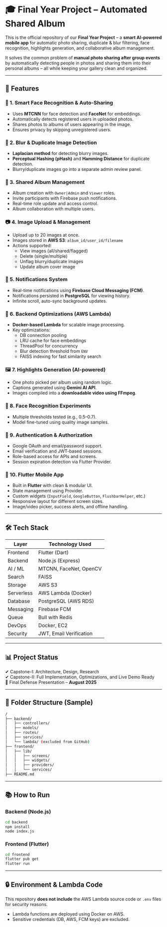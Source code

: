 # 🎓 Final Year Project – Automated Shared Album

This is the official repository of our **Final Year Project** – a **smart AI-powered mobile app** for automatic photo sharing, duplicate & blur filtering, face recognition, highlights generation, and collaborative album management.

It solves the common problem of **manual photo sharing after group events** by automatically detecting people in photos and sharing them into their personal albums – all while keeping your gallery clean and organized.

---

## 🚀 Features

### 👥 1. Smart Face Recognition & Auto-Sharing
- Uses **MTCNN** for face detection and **FaceNet** for embeddings.
- Automatically detects registered users in uploaded photos.
- Shares photos to albums of users appearing in the image.
- Ensures privacy by skipping unregistered users.

### 🧠 2. Blur & Duplicate Image Detection
- **Laplacian method** for detecting blurry images.
- **Perceptual Hashing (pHash)** and **Hamming Distance** for duplicate detection.
- Blurry/duplicate images go into a separate admin review panel.

### 📁 3. Shared Album Management
- Album creation with `Owner|Admin` and `Viewer` roles.
- Invite participants with Firebase push notifications.
- Real-time role update and access control.
- Album collaboration with multiple users.

### 📷 4. Image Upload & Management
- Upload up to 20 images at once.
- Images stored in **AWS S3**: `album_id/user_id/filename`
- Actions supported:
  - View images (all/shared/flagged)
  - Delete (single/multiple)
  - Unflag blurry/duplicate images
  - Update album cover image

### 🔔 5. Notifications System
- Real-time notifications using **Firebase Cloud Messaging (FCM)**.
- Notifications persisted in **PostgreSQL** for viewing history.
- Infinite scroll, auto-sync background updates.

### 🧵 6. Backend Optimizations (AWS Lambda)
- **Docker-based Lambda** for scalable image processing.
- Key optimizations:
  - DB connection pooling
  - LRU cache for face embeddings
  - ThreadPool for concurrency
  - Blur detection threshold from `ENV`
  - FAISS indexing for fast similarity search

### 🖼️ 7. Highlights Generation (AI-powered)
- One photo picked per album using random logic.
- Captions generated using **Gemini AI API**.
- Images compiled into a **downloadable video using FFmpeg**.

### 🧪 8. Face Recognition Experiments
- Multiple thresholds tested (e.g., 0.5–0.7).
- Model fine-tuned using quality image samples.

### 🔐 9. Authentication & Authorization
- Google OAuth and email/password support.
- Email verification and JWT-based sessions.
- Role-based access for APIs and screens.
- Session expiration detection via Flutter Provider.

### 📱 10. Flutter Mobile App
- Built in **Flutter** with clean & modular UI.
- State management using Provider.
- Custom widgets (`InputField`, `GoogleButton`, `FlushbarHelper`, etc.)
- Responsive layout for different screen sizes.
- Image/video picker, success alerts, and offline handling.

---

## 🛠️ Tech Stack

| Layer       | Technology Used         |
|-------------|--------------------------|
| Frontend    | Flutter (Dart)          |
| Backend     | Node.js (Express)       |
| AI / ML     | MTCNN, FaceNet, OpenCV  |
| Search      | FAISS                   |
| Storage     | AWS S3                  |
| Serverless  | AWS Lambda (Docker)     |
| Database    | PostgreSQL (AWS RDS)    |
| Messaging   | Firebase FCM            |
| Queue       | Bull with Redis         |
| DevOps      | Docker, EC2             |
| Security    | JWT, Email Verification |

---

## 📊 Project Status

✔ Capstone-I: Architecture, Design, Research  
✔ Capstone-II: Full Implementation, Optimizations, and Live Demo Ready  
📆 Final Defense Presentation – **August 2025**

---


## 📂 Folder Structure (Sample)

```bash
/
├── backend/
│   ├── controllers/
│   ├── models/
│   ├── routes/
│   ├── services/
│   └── lambda/ (excluded from GitHub)
├── frontend/
│   ├── lib/
│   │   ├── screens/
│   │   ├── widgets/
│   │   ├── providers/
│   │   └── services/
├── README.md
```

---

## 📚 How to Run

### Backend (Node.js)
```bash
cd backend
npm install
node index.js
```

### Frontend (Flutter)
```bash
cd frontend
flutter pub get
flutter run
```

---

## 🔒 Environment & Lambda Code

This repository **does not include** the AWS Lambda source code or `.env` files for security reasons.

- Lambda functions are deployed using Docker on AWS.
- Sensitive credentials (DB, AWS, FCM keys) are excluded.

